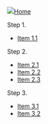   [![](../assets/home.svg)Home](/)

<h>Step 1.</h>

  - [Item 1.1](APP-0102_Step1.md)

<h>Step 2.</h>

  - [Item 2.1](Blank/item0201.md)
  - [Item 2.2](Blank/item0202.md)
  - [Item 2.3](Blank/item0203.md)
     

<h>Step 3.</h>

  - [Item 3.1](Blank/item0301.md)
  - [Item 3.2](Blank/item0302.md)

